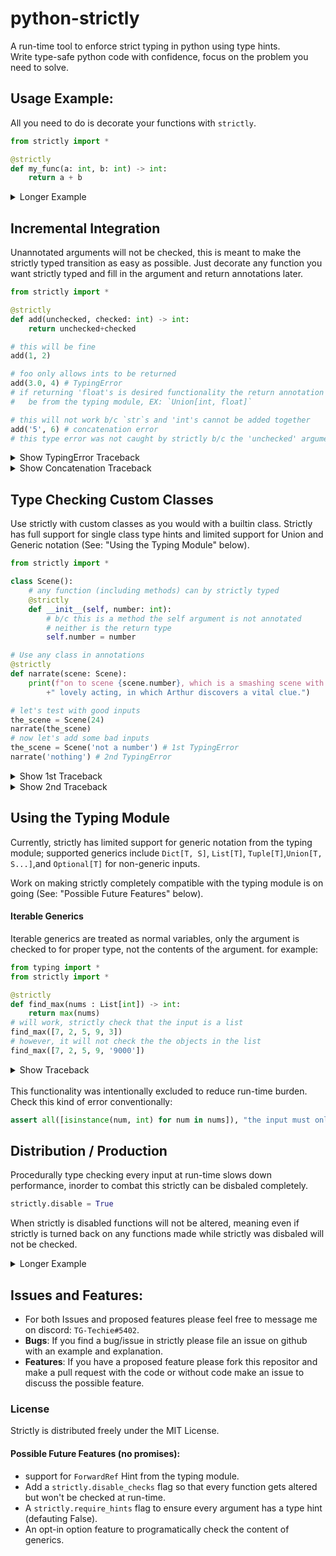 # python-strictly

A run-time tool to enforce strict typing in python using type hints.
<br/>
Write type-safe python code with confidence, focus on the problem you need to solve.

## Usage Example:
All you need to do is decorate your functions with `strictly`.
```python
from strictly import *

@strictly
def my_func(a: int, b: int) -> int:
    return a + b
```

<details>
<summary> Longer Example </summary>

```python
from typing import *
from strictly import *

# just decorate your annotated function with 'strictly'
@strictly
def heyey(name: str, greeting: str='hey', *, punctuation: Union[str, None]='!') -> None:
    """
    print a greeting to say hey.
    this is a strictly typed function, whenever it is called strictly will
    check the inputs against the type hints above;
    """
    if punctuation is None:
        punctuation = ''
    print(greeting, name+punctuation)

# runs fine
heyey('Dingo')
# this will also be fine
heyey('Zoot', 'oh no, bad bad')
# this should error and be caught by strictly
heyey(5)
```
<details>
<summary>Show Traceback</summary>

```
hey Dingo!
oh no, bad bad Zoot!
Traceback (most recent call last):
  File "/Users/jonahym/Documents/thoughts/py_static/negative_tests/simple.py", line 21, in <module>
    heyey(5)
  File "/Users/jonahym/Documents/thoughts/py_static/strictly.py", line 79, in strict_func
    raise TypingError( # this Error is from strictly
strictly.TypingError:
invalid argument type in call of 'heyey', <function heyey at 0x7fd160203c10>
        argument 'name' must be of type <str>
        found argument of type <int> from value 5
```
</details>
</details>

## Incremental Integration
Unannotated arguments will not be checked, this is meant to make the strictly typed transition as easy as possible.
Just decorate any function you want strictly typed and fill in the argument and return annotations later.
```python
from strictly import *

@strictly
def add(unchecked, checked: int) -> int:
    return unchecked+checked

# this will be fine
add(1, 2)

# foo only allows ints to be returned
add(3.0, 4) # TypingError
# if returning 'float's is desired functionality the return annotation should
#   be from the typing module, EX: `Union[int, float]`

# this will not work b/c `str`s and 'int's cannot be added together
add('5', 6) # concatenation error
# this type error was not caught by strictly b/c the 'unchecked' argument was not annotated
```
<details>
<summary>Show TypingError Traceback</summary>

```
Traceback (most recent call last):
  File "/Users/jonahym/Documents/thoughts/py_static/negative_tests/mixed_checking.py", line 11, in <module>
    foo(3.0, 4)
  File "/Users/jonahym/Documents/thoughts/py_static/strictly.py", line 99, in strict_func
    raise TypingError( # this line is from strictly
strictly.TypingError:
incorrect return type from <function foo at 0x7f8c101f2af0>
        expected type <int>
        found return of type <float> from value 7.0
```
</details>

<details>
<summary>Show Concatenation Traceback</summary>

```
Traceback (most recent call last):
  File "/Users/jonahym/Documents/thoughts/py_static/negative_tests/mixed_checking.py", line 16, in <module>
    foo('5', 6)
  File "/Users/jonahym/Documents/thoughts/py_static/strictly.py", line 97, in strict_func
    func( # this line is a pass-through from strictly
  File "/Users/jonahym/Documents/thoughts/py_static/negative_tests/mixed_checking.py", line 5, in foo
    return unchecked+checked
TypeError: can only concatenate str (not "int") to str
```
</details>


## Type Checking Custom Classes
Use strictly with custom classes as you would with a builtin class. Strictly has full support for single class type hints and limited support for Union and Generic notation
(See: "Using the Typing Module" below).
```python
from strictly import *

class Scene():
    # any function (including methods) can by strictly typed
    @strictly
    def __init__(self, number: int):
        # b/c this is a method the self argument is not annotated
        # neither is the return type
        self.number = number

# Use any class in annotations
@strictly
def narrate(scene: Scene):
    print(f"on to scene {scene.number}, which is a smashing scene with some"\
        +" lovely acting, in which Arthur discovers a vital clue.")

# let's test with good inputs
the_scene = Scene(24)
narrate(the_scene)
# now let's add some bad inputs
the_scene = Scene('not a number') # 1st TypingError
narrate('nothing') # 2nd TypingError
```
<details>
<summary>Show 1st Traceback</summary>

```
on to scene 24, which is a smashing scene with some lovely acting, in which Arthur discovers a vital clue.
Traceback (most recent call last):
  File "/Users/jonahym/Documents/thoughts/py_static/examples/simple_custom_classes.py", line 21, in <module>
    the_scene = Scene('not a number') # TypingError
  File "/Users/jonahym/Documents/thoughts/py_static/strictly.py", line 78, in strict_func
    raise TypingError( # this Error is from strictly
strictly.TypingError:
invalid argument type in call of '__init__', <function Scene.__init__ at 0x7fc2b801c9d0>
        argument 'number' must be of type <int>
        found argument of type <str> from value 'not a number'
```
</details>

<details>
<summary>Show 2nd Traceback</summary>

```
on to scene 24, which is a smashing scene with some lovely acting, in which Arthur discovers a vital clue.
Traceback (most recent call last):
  File "/Users/jonahym/Documents/thoughts/py_static/examples/simple_custom_classes.py", line 22, in <module>
    narrate('nothing') # 2nd TypingError
  File "/Users/jonahym/Documents/thoughts/py_static/strictly.py", line 78, in strict_func
    raise TypingError( # this Error is from strictly
strictly.TypingError:
invalid argument type in call of 'narrate', <function narrate at 0x7f8b1827e3a0>
        argument 'scene' must be of type <Scene>
        found argument of type <str> from value 'nothing'
```
</details>

## Using the Typing Module
Currently, strictly has limited support for generic notation from the typing module;
supported generics include `Dict[T, S]`, `List[T]`, `Tuple[T]`,`Union[T, S...]`,and `Optional[T]` for non-generic inputs.

Work on making strictly completely compatible with the typing module is on going (See: "Possible Future Features" below).

#### Iterable Generics
Iterable generics are treated as normal variables, only the argument is
checked to for proper type, not the contents of the argument.
for example:
```python
from typing import *
from strictly import *

@strictly
def find_max(nums : List[int]) -> int:
    return max(nums)
# will work, strictly check that the input is a list
find_max([7, 2, 5, 9, 3])
# however, it will not check the the objects in the list
find_max([7, 2, 5, 9, '9000'])
```
<details>
<summary>Show Traceback</summary>

```
Traceback (most recent call last):
  File "/Users/jonahym/Documents/thoughts/py_static/negative_tests/generic_check.py", line 10, in <module>
    find_max([7, 2, 5, 9, '9000'])
  File "/Users/jonahym/Documents/thoughts/py_static/strictly.py", line 97, in strict_func
    func( # this line is a pass-through from strictly
  File "/Users/jonahym/Documents/thoughts/py_static/negative_tests/generic_check.py", line 6, in find_max
    return max(nums)
TypeError: '>' not supported between instances of 'str' and 'int'
```
</details>
<br/>
This functionality was intentionally excluded to reduce run-time burden. Check this kind of error conventionally:

```python
assert all([isinstance(num, int) for num in nums]), "the input must only contain 'int's"
```

## Distribution / Production
Procedurally type checking every input at run-time slows down performance,
inorder to combat this strictly can be disbaled completely.
```python
strictly.disable = True
```
When strictly is disabled functions will not be altered, meaning even if strictly
is turned back on any functions made while strictly was disbaled will not be checked.
<details>
<summary>Longer Example</summary>

```python
from strictly import *

@strictly
def foo(x: int) -> int:
    return x

strictly.disable = True # from here on all functions are unaltered

@strictly
def bar(y: str) -> str:
    return y

foo(None) # this will be checked
bar(None) # this won't be checked
```
</details>

## Issues and Features:
- For both Issues and proposed features please feel free to message me on discord: `TG-Techie#5402`.
- __Bugs__: If you find a bug/issue in strictly please file an issue on github with an example and explanation.
- __Features__: If you have a proposed feature please fork this repositor and make a pull request with the code or without code make an issue to discuss the possible feature.

### License
Strictly is distributed freely under the MIT License.

#### Possible Future Features (no promises):
 - support for `ForwardRef` Hint from the typing module.
 - Add a `strictly.disable_checks` flag so that every function gets altered but won't be checked at run-time.
 - A `strictly.require_hints` flag to ensure every argument has a type hint (defauting False).
 - An opt-in option feature to programatically check the content of generics.
